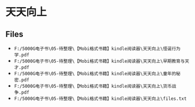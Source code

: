 # 天天向上

## Files

- `F:/5000G电子书\05-待整理\【Mobi格式书籍】kindle阅读器\天天向上\怪诞行为学.pdf`
- `F:/5000G电子书\05-待整理\【Mobi格式书籍】kindle阅读器\天天向上\早期教育与天才.pdf`
- `F:/5000G电子书\05-待整理\【Mobi格式书籍】kindle阅读器\天天向上\童年的秘密.pdf`
- `F:/5000G电子书\05-待整理\【Mobi格式书籍】kindle阅读器\天天向上\货币战争.pdf`
- `F:/5000G电子书\05-待整理\【Mobi格式书籍】kindle阅读器\天天向上\files.txt`
